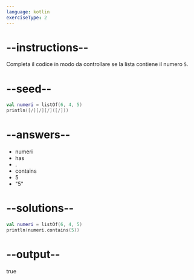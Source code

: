 ```yaml
---
language: kotlin
exerciseType: 2
---
```


# --instructions--

Completa il codice in modo da controllare se la lista contiene il numero `5`.

# --seed--

```kotlin
val numeri = listOf(6, 4, 5)
println([/][/][/]([/]))
```

# --answers--

- numeri
- has
- .
- contains
- 5
- "5"

# --solutions--

```kotlin
val numeri = listOf(6, 4, 5)
println(numeri.contains(5))
```

# --output--

true
